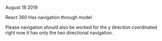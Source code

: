 August 18 2019


React 360 Has navigation through model 


Please navigation should also be worked for the y direction coordinated right now it has only the two directional navigation.